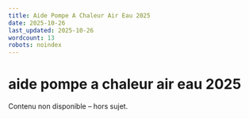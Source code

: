 ```yaml
---
title: Aide Pompe A Chaleur Air Eau 2025
date: 2025-10-26
last_updated: 2025-10-26
wordcount: 13
robots: noindex
---
```


# aide pompe a chaleur air eau 2025

Contenu non disponible – hors sujet.